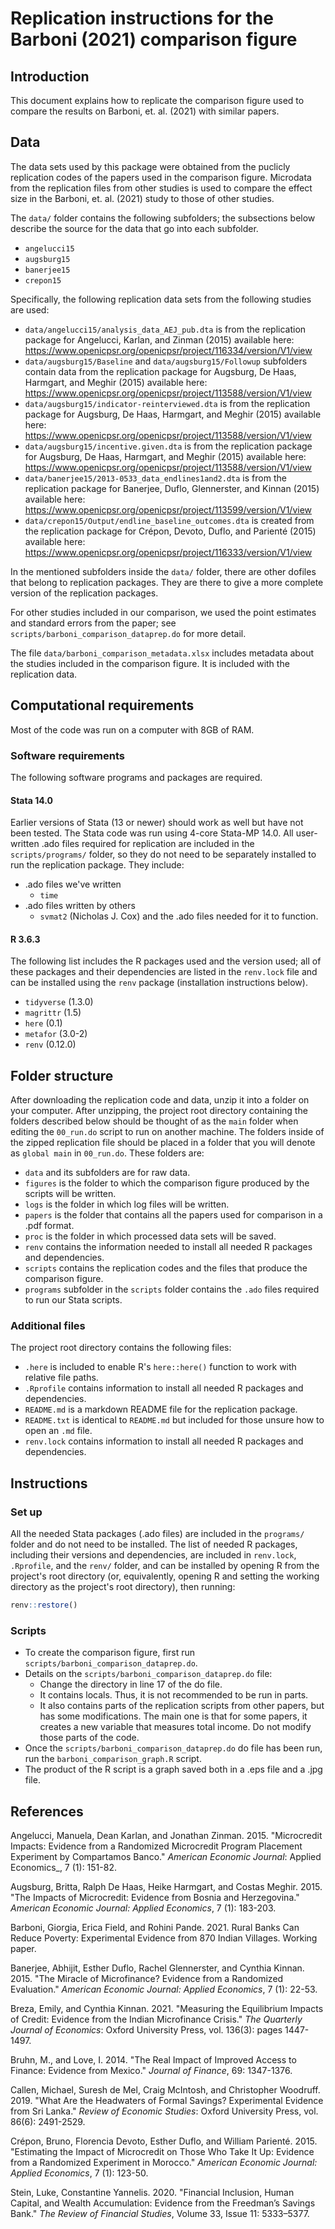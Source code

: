 # Replication instructions for the Barboni (2021) comparison figure

## Introduction
This document explains how to replicate the comparison figure used to compare the results on Barboni, et. al. (2021) with similar papers.

## Data 

The data sets used by this package were obtained from the puclicly replication codes of the papers used in the comparison figure.
Microdata from the replication files from other studies is used to compare the effect size in the Barboni, et. al. (2021) study to those of other studies.

The `data/` folder contains the following subfolders; the subsections below describe the source for the data that go into each subfolder.

  - `angelucci15`
  - `augsburg15`
  - `banerjee15`
  - `crepon15`
  
Specifically, the following replication data sets from the following studies are used:
  - `data/angelucci15/analysis_data_AEJ_pub.dta` is from the replication package for Angelucci, Karlan, and Zinman (2015) available here: https://www.openicpsr.org/openicpsr/project/116334/version/V1/view
  - `data/augsburg15/Baseline` and `data/augsburg15/Followup` subfolders contain data from the replication package for Augsburg, De Haas, Harmgart, and Meghir (2015) available here: https://www.openicpsr.org/openicpsr/project/113588/version/V1/view
  - `data/augsburg15/indicator-reinterviewed.dta` is from the replication package for Augsburg, De Haas, Harmgart, and Meghir (2015) available here: https://www.openicpsr.org/openicpsr/project/113588/version/V1/view
  - `data/augsburg15/incentive.given.dta` is from the replication package for Augsburg, De Haas, Harmgart, and Meghir (2015) available here: https://www.openicpsr.org/openicpsr/project/113588/version/V1/view
  - `data/banerjee15/2013-0533_data_endlines1and2.dta` is from the replication package for Banerjee, Duflo, Glennerster, and Kinnan (2015) available here: https://www.openicpsr.org/openicpsr/project/113599/version/V1/view
  - `data/crepon15/Output/endline_baseline_outcomes.dta` is created from the replication package for Crépon, Devoto, Duflo, and Parienté (2015) available here: https://www.openicpsr.org/openicpsr/project/116333/version/V1/view

In the mentioned subfolders inside the `data/` folder, there are other dofiles that belong to replication packages. They are there to give a more complete version of the replication packages.

For other studies included in our comparison, we used the point estimates and standard errors from the paper; see `scripts/barboni_comparison_dataprep.do` for more detail.

The file `data/barboni_comparison_metadata.xlsx` includes metadata about the studies included in the comparison figure. It is included with the replication data.

## Computational requirements
Most of the code was run on a computer with 8GB of RAM.

### Software requirements
The following software programs and packages are required.

#### Stata 14.0
Earlier versions of Stata (13 or newer) should work as well but have not been tested. 
The Stata code was run using 4-core Stata-MP 14.0.
All user-written .ado files required for replication are included in the `scripts/programs/` folder, so they do not need to be separately installed to run the replication package. They include:
- .ado files we've written
  - `time`
- .ado files written by others
  - `svmat2` (Nicholas J. Cox) and the .ado files needed for it to function.

#### R 3.6.3
The following list includes the R packages used and the version used; all of these packages and their dependencies are listed in the `renv.lock` file and can be installed using the `renv` package (installation instructions below).
  - `tidyverse` (1.3.0)
  - `magrittr` (1.5)
  - `here` (0.1)
  - `metafor` (3.0-2)
  - `renv` (0.12.0)

## Folder structure

After downloading the replication code and data, unzip it into a folder on your computer. After unzipping, the project root directory containing the folders described below should be thought of as the `main` folder when editing the `00_run.do` script to run on another machine. The folders inside of the zipped replication file should be placed in a folder that you will denote as `global main` in `00_run.do`. These folders are:

  - `data` and its subfolders are for raw data.
  - `figures` is the folder to which the comparison figure produced by the scripts will be written.
  - `logs` is the folder in which log files will be written.
  - `papers` is the folder that contains all the papers used for comparison in a .pdf format.
  - `proc` is the folder in which processed data sets will be saved.
  - `renv` contains the information needed to install all needed R packages and dependencies.
  - `scripts` contains the replication codes and the files that produce the comparison figure.
  - `programs` subfolder in the `scripts` folder contains the `.ado` files required to run our Stata scripts.
  
### Additional files
The project root directory contains the following files:
  - `.here` is included to enable R's `here::here()` function to work with relative file paths.
  - `.Rprofile` contains information to install all needed R packages and dependencies.
  - `README.md` is a markdown README file for the replication package.
  - `README.txt` is identical to `README.md` but included for those unsure how to open an `.md` file.
  - `renv.lock` contains information to install all needed R packages and dependencies.

## Instructions

### Set up
All the needed Stata packages (.ado files) are included in the `programs/` folder and do not need to be installed. The list of needed R packages, including their versions and dependencies, are included in `renv.lock`, `.Rprofile`, and the `renv/` folder, and can be installed by opening R from the project's root directory (or, equivalently, opening R and setting the working directory as the project's root directory), then running:
```r 
renv::restore()
```

### Scripts
- To create the comparison figure, first run `scripts/barboni_comparison_dataprep.do`.
- Details on the `scripts/barboni_comparison_dataprep.do` file:
	- Change the directory in line 17 of the do file. 
	- It contains locals. Thus, it is not recommended to be run in parts.
	- It also contains parts of the replication scripts from other papers, but has some modifications. The main one is that for some papers, it creates a new variable that measures total income. Do not modify those parts of the code.
- Once the `scripts/barboni_comparison_dataprep.do` do file has been run, run the `barboni_comparison_graph.R` script.
- The product of the R script is a graph saved both in a .eps file and a .jpg file.

## References

Angelucci, Manuela, Dean Karlan, and Jonathan Zinman. 2015. "Microcredit Impacts: Evidence from a Randomized Microcredit Program Placement Experiment by Compartamos Banco." _American Economic Journal_: Applied Economics_, 7 (1): 151-82.

Augsburg, Britta, Ralph De Haas, Heike Harmgart, and Costas Meghir. 2015. "The Impacts of Microcredit: Evidence from Bosnia and Herzegovina." _American Economic Journal: Applied Economics_, 7 (1): 183-203.

Barboni, Giorgia, Erica Field, and Rohini Pande. 2021. Rural Banks Can Reduce Poverty: Experimental Evidence from 870 Indian Villages. Working paper.

Banerjee, Abhijit, Esther Duflo, Rachel Glennerster, and Cynthia Kinnan. 2015. "The Miracle of Microfinance? Evidence from a Randomized Evaluation." _American Economic Journal: Applied Economics_, 7 (1): 22-53.

Breza, Emily, and Cynthia Kinnan. 2021. "Measuring the Equilibrium Impacts of Credit: Evidence from the Indian Microfinance Crisis." _The Quarterly Journal of Economics_: Oxford University Press, vol. 136(3): pages 1447-1497.

Bruhn, M., and Love, I. 2014. "The Real Impact of Improved Access to Finance: Evidence from Mexico." _Journal of Finance_, 69: 1347-1376.

Callen, Michael, Suresh de Mel, Craig McIntosh, and Christopher Woodruff. 2019. "What Are the Headwaters of Formal Savings? Experimental Evidence from Sri Lanka." _Review of Economic Studies_: Oxford University Press, vol. 86(6): 2491-2529.

Crépon, Bruno, Florencia Devoto, Esther Duflo, and William Parienté. 2015. "Estimating the Impact of Microcredit on Those Who Take It Up: Evidence from a Randomized Experiment in Morocco." _American Economic Journal: Applied Economics_, 7 (1): 123-50.

Stein, Luke, Constantine Yannelis. 2020. "Financial Inclusion, Human Capital, and Wealth Accumulation: Evidence from the Freedman’s Savings Bank." _The Review of Financial Studies_, Volume 33, Issue 11: 5333–5377.


